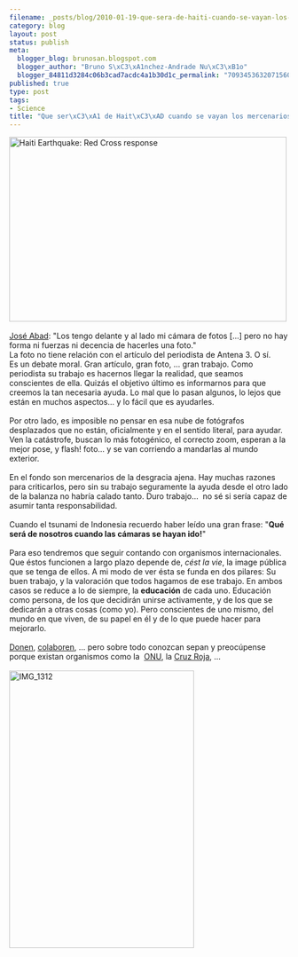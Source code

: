```yaml
--- 
filename: _posts/blog/2010-01-19-que-sera-de-haiti-cuando-se-vayan-los-mercenarios-de-la-tragedia.md
category: blog
layout: post
status: publish
meta: 
  blogger_blog: brunosan.blogspot.com
  blogger_author: "Bruno S\xC3\xA1nchez-Andrade Nu\xC3\xB1o"
  blogger_84811d3284c06b3cad7acdc4a1b30d1c_permalink: "7093453632071560341"
published: true
type: post
tags: 
- Science
title: "Que ser\xC3\xA1 de Hait\xC3\xAD cuando se vayan los mercenarios de la tragedia."
---
```

<a href="https://www.flickr.com/photos/ifrc/4287376309/" title="Haiti Earthquake: Red Cross response by IFRC, on Flickr"><img alt="Haiti Earthquake: Red Cross response" height="333" src="https://farm5.static.flickr.com/4025/4287376309_07ddaa0d4e.jpg" width="500" /></a><br /><br /><a href="https://blogs.antena3.com/desdemanhattan/entry/dolor_en_hait%C3%AD">José Abad</a>: "Los tengo delante y al lado mi cámara de fotos [...] pero no hay forma ni fuerzas ni decencia de hacerles una foto."<br />La foto no tiene relación con el artículo del periodista de Antena 3. O sí.<br />Es un debate moral. Gran artículo, gran foto, ... gran trabajo. Como periodista su trabajo es hacernos llegar la realidad, que seamos conscientes de ella. Quizás el objetivo último es informarnos para que creemos la tan necesaria ayuda. Lo mal que lo pasan algunos, lo lejos que están en muchos aspectos... y lo fácil que es ayudarles.<br /><br />Por otro lado, es imposible no pensar en esa nube de fotógrafos desplazados que no están, oficialmente y en el sentido literal, para ayudar. Ven la catástrofe, buscan lo más fotogénico, el correcto zoom, esperan a la mejor pose, y flash! foto... y se van corriendo a mandarlas al mundo exterior.<br /><br />En el fondo son mercenarios de la desgracia ajena. Hay muchas razones para criticarlos, pero sin su trabajo seguramente la ayuda desde el otro lado de la balanza no habría calado tanto. Duro trabajo... &nbsp;no sé si sería capaz de asumir tanta responsabilidad.<br /><br />Cuando el tsunami de Indonesia recuerdo haber leído una gran frase: "<b>Qué será de nosotros cuando las cámaras se hayan ido!</b>"<br /><br />Para eso tendremos que seguir contando con organismos internacionales. Que éstos funcionen a largo plazo depende de, <i>cést la vie</i>, la image pública que se tenga de ellos. A mi modo de ver ésta se funda en dos pilares: Su buen trabajo, y la valoración que todos hagamos de ese trabajo. En ambos casos se reduce a lo de siempre, la <b>educación</b> de cada uno. Educación como persona, de los que decidirán unirse activamente, y de los que se dedicarán a otras cosas (como yo). Pero conscientes de uno mismo, del mundo en que viven, de su papel en él y de lo que puede hacer para mejorarlo.<br /><br /><a href="https://bit.ly/4Ad8qS">Donen</a>, <a href="https://wiki.openstreetmap.org/wiki/WikiProject_Haiti">colaboren</a>, ... pero sobre todo conozcan sepan y preocúpense porque existan organismos como la &nbsp;<a href="https://en.wikipedia.org/wiki/ONU">ONU</a>, la <a href="https://es.wikipedia.org/wiki/Cruz_Roja">Cruz Roja</a>, ...<br /><br /><a href="https://www.flickr.com/photos/nasonurb/4257392031/" title="IMG_1312 by brunosan, on Flickr"><img alt="IMG_1312" height="500" src="https://farm5.static.flickr.com/4025/4257392031_f629d0d0a2.jpg" width="333" /></a>
